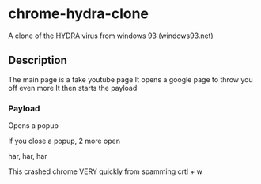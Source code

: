 # chrome-hydra-clone
A clone of the HYDRA virus from windows 93 (windows93.net)

## Description
The main page is a fake youtube page
It opens a google page to throw you off even more
It then starts the payload

### Payload
Opens a popup

If you close a popup, 2 more open


har, har, har

This crashed chrome VERY quickly from spamming crtl + w
